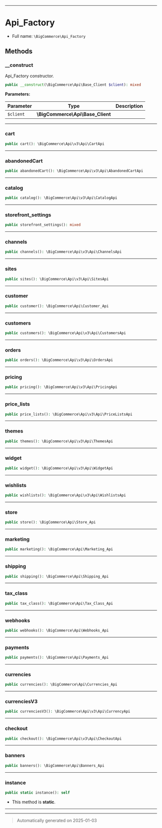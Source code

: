 ***

# Api_Factory





* Full name: `\BigCommerce\Api_Factory`




## Methods


### __construct

Api_Factory constructor.

```php
public __construct(\BigCommerce\Api\Base_Client $client): mixed
```








**Parameters:**

| Parameter | Type | Description |
|-----------|------|-------------|
| `$client` | **\BigCommerce\Api\Base_Client** |  |





***

### cart



```php
public cart(): \BigCommerce\Api\v3\Api\CartApi
```












***

### abandonedCart



```php
public abandonedCart(): \BigCommerce\Api\v3\Api\AbandonedCartApi
```












***

### catalog



```php
public catalog(): \BigCommerce\Api\v3\Api\CatalogApi
```












***

### storefront_settings



```php
public storefront_settings(): mixed
```












***

### channels



```php
public channels(): \BigCommerce\Api\v3\Api\ChannelsApi
```












***

### sites



```php
public sites(): \BigCommerce\Api\v3\Api\SitesApi
```












***

### customer



```php
public customer(): \BigCommerce\Api\Customer_Api
```












***

### customers



```php
public customers(): \BigCommerce\Api\v3\Api\CustomersApi
```












***

### orders



```php
public orders(): \BigCommerce\Api\v3\Api\OrdersApi
```












***

### pricing



```php
public pricing(): \BigCommerce\Api\v3\Api\PricingApi
```












***

### price_lists



```php
public price_lists(): \BigCommerce\Api\v3\Api\PriceListsApi
```












***

### themes



```php
public themes(): \BigCommerce\Api\v3\Api\ThemesApi
```












***

### widget



```php
public widget(): \BigCommerce\Api\v3\Api\WidgetApi
```












***

### wishlists



```php
public wishlists(): \BigCommerce\Api\v3\Api\WishlistsApi
```












***

### store



```php
public store(): \BigCommerce\Api\Store_Api
```












***

### marketing



```php
public marketing(): \BigCommerce\Api\Marketing_Api
```












***

### shipping



```php
public shipping(): \BigCommerce\Api\Shipping_Api
```












***

### tax_class



```php
public tax_class(): \BigCommerce\Api\Tax_Class_Api
```












***

### webhooks



```php
public webhooks(): \BigCommerce\Api\Webhooks_Api
```












***

### payments



```php
public payments(): \BigCommerce\Api\Payments_Api
```












***

### currencies



```php
public currencies(): \BigCommerce\Api\Currencies_Api
```












***

### currenciesV3



```php
public currenciesV3(): \BigCommerce\Api\v3\Api\CurrencyApi
```












***

### checkout



```php
public checkout(): \BigCommerce\Api\v3\Api\CheckoutApi
```












***

### banners



```php
public banners(): \BigCommerce\Api\Banners_Api
```












***

### instance



```php
public static instance(): self
```



* This method is **static**.








***


***
> Automatically generated on 2025-01-03
